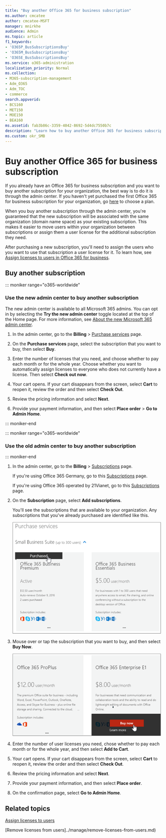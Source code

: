```yaml
---
title: "Buy another Office 365 for business subscription"
ms.author: cmcatee
author: cmcatee-MSFT
manager: mnirkhe
audience: Admin
ms.topic: article
f1_keywords:
- 'O365P_BusSubscriptionsBuy'
- 'O365M_BusSubscriptionsBuy'
- 'O365E_BusSubscriptionsBuy'
ms.service: o365-administration
localization_priority: Normal
ms.collection: 
- M365-subscription-management
- Adm_O365
- Adm_TOC
- commerce
search.appverid:
- BCS160
- MET150
- MOE150
- BEA160
ms.assetid: fab3b86c-3359-4042-8692-5d4dc7550b7c
description: "Learn how to buy another Office 365 for business subscription for your organization when you already have a subscription. "
ms.custom: okr_SMB
---
```


# Buy another Office 365 for business subscription

If you already have an Office 365 for business subscription and you want to buy another subscription for your organization, the best way is to do it is through the admin center. If you haven't yet purchased the first Office 365 for business subscription for your organization, go [here](https://products.office.com/business/compare-office-365-for-business-plans) to choose a plan.
  
When you buy another subscription through the admin center, you're guaranteed that the new subscription will be associated with the same organization (domain name space) as your existing subscription. This makes it easier to move users within your organization between subscriptions or assign them a user license for the additional subscription they need.
  
After purchasing a new subscription, you'll need to assign the users who you want to use that subscription a user license for it. To learn how, see [Assign licenses to users in Office 365 for business](../manage/assign-licenses-to-users.md).
  
## Buy another subscription

::: moniker range="o365-worldwide"

### Use the new admin center to buy another subscription

The new admin center is available to all Microsoft 365 admins. You can opt in by selecting the **Try the new admin center** toggle located at the top of the Home page. For more information, see [About the new Microsoft 365 admin center](../microsoft-365-admin-center-preview.md).

1. In the admin center, go to the **Billing** \> <a href="https://go.microsoft.com/fwlink/p/?linkid=868433" target="_blank">Purchase services</a> page.

2. On the **Purchase services** page, select the subscription that you want to buy, then select **Buy**.

3. Enter the number of licenses that you need, and choose whether to pay each month or for the whole year. Choose whether you want to automatically assign licenses to everyone who does not currently have a license. Then select **Check out now**.

4. Your cart opens. If your cart disappears from the screen, select **Cart** to reopen it, review the order and then select **Check Out**.

5. Review the pricing information and select **Next**.

6. Provide your payment information, and then select **Place order** \> **Go to Admin Home**.

::: moniker-end

::: moniker range="o365-worldwide"
### Use the old admin center to buy another subscription
::: moniker-end

1. In the admin center, go to the **Billing** \> <a href="https://go.microsoft.com/fwlink/p/?linkid=842054" target="_blank">Subscriptions</a> page.

    If you're using Office 365 Germany, go to this <a href="https://go.microsoft.com/fwlink/p/?linkid=847745" target="_blank">Subscriptions</a> page.

    If you're using Office 365 operated by 21Vianet, go to this <a href="https://go.microsoft.com/fwlink/p/?linkid=850626" target="_blank">Subscriptions</a> page.

2. On the **Subscription** page, select **Add subscriptions**.

    You'll see the subscriptions that are available to your organization. Any subscriptions that you've already purchased are identified like this.

    ![Banner that shows that a subscription has already been purchased for this organization.](../media/9e18d31a-24a5-4c64-a71c-fafd4a4feb28.png)
  
3. Mouse over or tap the subscription that you want to buy, and then select **Buy Now**.

    ![Buy now link on the purchase services page of the Microsoft 365 admin center.](../media/f344c0a8-c58f-461d-b8e9-cddbb18f8ee8.png)
  
4. Enter the number of user licenses you need, chose whether to pay each month or for the whole year, and then select **Add to Cart**.

5. Your cart opens. If your cart disappears from the screen, select **Cart** to reopen it, review the order and then select **Check Out**.

6. Review the pricing information and select **Next**.

7. Provide your payment information, and then select **Place order**.

8. On the confirmation page, select **Go to Admin Home**.

## Related topics

[Assign licenses to users](../manage/assign-licenses-to-users.md)
  
[Remove licenses from users]../manage/remove-licenses-from-users.md)